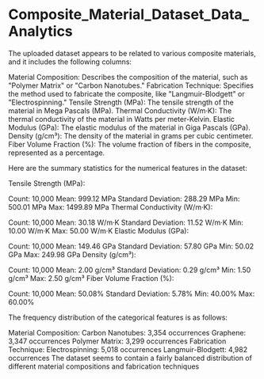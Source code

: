 # Composite_Material_Dataset_Data_Analytics
The uploaded dataset appears to be related to various composite materials, and it includes the following columns:

Material Composition: Describes the composition of the material, such as "Polymer Matrix" or "Carbon Nanotubes."
Fabrication Technique: Specifies the method used to fabricate the composite, like "Langmuir-Blodgett" or "Electrospinning."
Tensile Strength (MPa): The tensile strength of the material in Mega Pascals (MPa).
Thermal Conductivity (W/m·K): The thermal conductivity of the material in Watts per meter-Kelvin.
Elastic Modulus (GPa): The elastic modulus of the material in Giga Pascals (GPa).
Density (g/cm³): The density of the material in grams per cubic centimeter.
Fiber Volume Fraction (%): The volume fraction of fibers in the composite, represented as a percentage.

Here are the summary statistics for the numerical features in the dataset:

Tensile Strength (MPa):

Count: 10,000
Mean: 999.12 MPa
Standard Deviation: 288.29 MPa
Min: 500.01 MPa
Max: 1499.89 MPa
Thermal Conductivity (W/m·K):

Count: 10,000
Mean: 30.18 W/m·K
Standard Deviation: 11.52 W/m·K
Min: 10.00 W/m·K
Max: 50.00 W/m·K
Elastic Modulus (GPa):

Count: 10,000
Mean: 149.46 GPa
Standard Deviation: 57.80 GPa
Min: 50.02 GPa
Max: 249.98 GPa
Density (g/cm³):

Count: 10,000
Mean: 2.00 g/cm³
Standard Deviation: 0.29 g/cm³
Min: 1.50 g/cm³
Max: 2.50 g/cm³
Fiber Volume Fraction (%):

Count: 10,000
Mean: 50.08%
Standard Deviation: 5.78%
Min: 40.00%
Max: 60.00%

The frequency distribution of the categorical features is as follows:

Material Composition:
Carbon Nanotubes: 3,354 occurrences
Graphene: 3,347 occurrences
Polymer Matrix: 3,299 occurrences
Fabrication Technique:
Electrospinning: 5,018 occurrences
Langmuir-Blodgett: 4,982 occurrences
The dataset seems to contain a fairly balanced distribution of different material compositions and fabrication techniques
